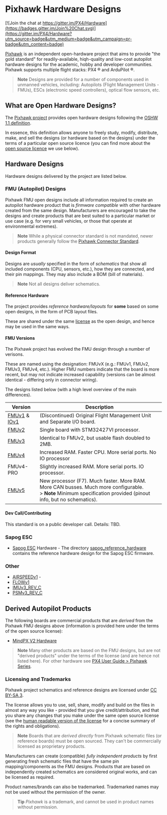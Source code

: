 # Pixhawk Hardware Designs

[![Join the chat at https://gitter.im/PX4/Hardware](https://badges.gitter.im/Join%20Chat.svg)](https://gitter.im/PX4/Hardware?utm_source=badge&utm_medium=badge&utm_campaign=pr-badge&utm_content=badge) 

[Pixhawk](http://pixhawk.org) is an independent open-hardware project that aims to provide "the gold standard" for readily-available, hiqh-quality and low-cost autopilot hardware designs for the academic, hobby and developer communities.
Pixhawk supports multiple flight stacks: PX4 ® and ArduPilot ®.

> **Note** Designs are provided for a number of components used in unmanned vehicles, including: Autopilots (Flight Management Units - FMUs), ESCs (electronic speed controllers), optical flow sensors, etc.

## What are Open Hardware Designs?

The [Pixhawk project](https://pixhawk.org/) provides open hardware designs following the [OSHW 1.1 definition](https://www.oshwa.org/definition/).

In essence, this definition allows anyone to freely study, modify, distribute, make, and sell the designs (or hardware based on the designs) under the terms of a particular open source licence (you can find more about the [open source licence](#licensing) we use below).

## Hardware Designs

Hardware designs delivered by the project are listed below.

<span id="fmu_designs"></span>
### FMU (Autopilot) Designs

Pixhawk FMU open designs include all information required to create an autopilot hardware product that is *firmware compatible* with other hardware created from the same design.
Manufacturers are encouraged to take the designs and create products that are best suited to a particular market or use case (e.g. for very small vehicles, or those that operate at environmental extremes).

> **Note** While a physical connector standard is not mandated, newer products generally follow the [Pixhawk Connector Standard](https://pixhawk.org/pixhawk-connector-standard/).


#### Design Format

Designs are *usually* specified in the form of *schematics* that show all included components (CPU, sensors, etc.), how they are connected, and their pin mappings.
They may also include a BOM (bill of materials).

> **Note** Not all designs deliver schematics.

#### Reference Hardware

The project provides *reference hardware/layouts* for **some** based on some open designs, in the form of PCB layout files.

These are shared under the same [license](#licenses) as the open design, and hence may be used in the same ways.

#### FMU Versions

The Pixhawk project has evolved the FMU design through a number of verisons.

These are named using the designation: FMUvX (e.g.: FMUv1, FMUv2, FMUv3, FMUv4, etc.).
Higher FMU numbers indicate that the board is more recent, but may not indicate increased capability (versions can be almost identical - differing only in connector wiring).

The designs listed below (with a high level overview of the main differences).

Version | Description
--- | ---
[FMUv1](FMUv1/README.md) & [IOv1](IOv1) | (Discontinued) Original Flight Management Unit and Separate I/O board.
[FMUv2](FMUv2/README.md) | Single board with STM32427VI processor.
[FMUv3](FMUv3_REV_D/README.md)| Identical to FMUv2, but usable flash doubled to 2MB.
[FMUv4](FMUv4/README.md) | Increased RAM. Faster CPU. More serial ports. No IO processor
FMUv4-PRO | Slightly increased RAM. More serial ports. IO processor.
[FMUv5](FMUv5/README.md) | New processor (F7). Much faster. More RAM. More CAN busses. Much more configurable.<br>> **Note** Minimum specification provided (pinout info, but no schematics).

#### Dev Call/Contributing

This standard is on a public developer call.
Details: TBD.


### Sapog ESC

- [Sapog ESC](https://github.com/PX4/sapog) Hardware - The directory [sapog_reference_hardware](sapog_reference_hardware/README.md) contains the reference hardware design for the Sapog ESC firmware.

### Other

- [AIRSPEEDv1](AIRSPEEDv1) - 
- [FLOWv1](FLOWv1)
- [IMUv3_REV_C](IMUv3_REV_C)
- [PSMv3_REV_C](PSMv3_REV_C)


## Derived Autopilot Products

The following boards are commercial products that are *derived* from the Pixhawk FMU designs above (information is provided here under the terms of the open source license):

- [MindPX V2 Hardware](MindPXv2/README.md)

> **Note** Many other products are based on the FMU designs, but are not "derived products" under the terms of the license (and are hence not listed here). For other hardware see [PX4 User Guide > Pixhawk Series]( https://docs.px4.io/master/en/flight_controller/pixhawk_series.html#pixhawk-series).



<span id="licensing"></span>
### Licensing and Trademarks

Pixhawk project schematics and reference designs are licensed under [CC BY-SA 3](https://creativecommons.org/licenses/by-sa/3.0/legalcode).

The license allows you to use, sell, share, modify and build on the files in almost any way you like - provided that you give credit/attribution, and that you share any changes that you make under the same open source license (see the [human readable version of the license](https://creativecommons.org/licenses/by-sa/3.0/) for a concise summary of the rights and obligations).

> **Note** Boards that are *derived directly* from Pixhawk schematic files (or reference boards) must be open sourced. 
  They can't be commercially licensed as proprietary products.

Manufacturers can create (compatible) *fully independent products* by first generating fresh schematic files that have the same pin mapping/components as the FMU designs.
Products that are based on independently created schematics are considered original works, and can be licensed as required.

Product names/brands can also be trademarked. Trademarked names may not be used without the permission of the owner.

> **Tip** *Pixhawk* is a trademark, and cannot be used in product names without permission.
